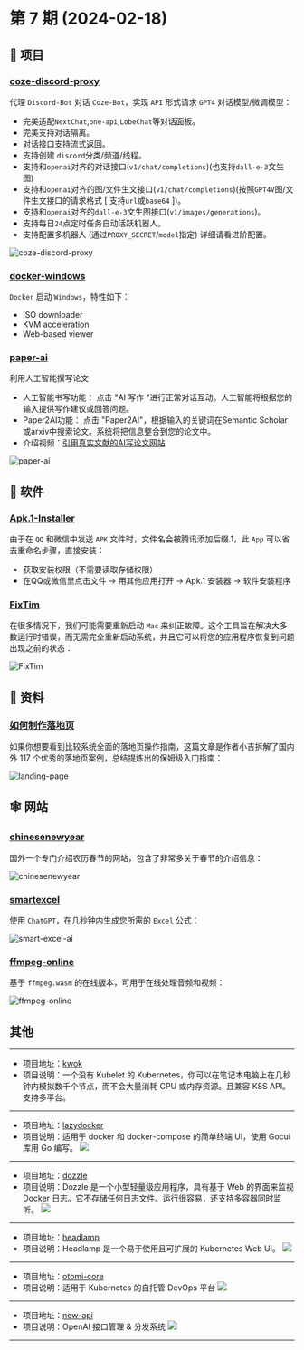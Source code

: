 # 第 7 期 (2024-02-18)

## 🎯 项目

### [coze-discord-proxy](https://github.com/deanxv/coze-discord-proxy)

代理 `Discord-Bot` 对话 `Coze-Bot`，实现 `API` 形式请求 `GPT4` 对话模型/微调模型：

- 完美适配`NextChat`,`one-api`,`LobeChat`等对话面板。
- 完美支持对话隔离。
- 对话接口支持流式返回。
- 支持创建 `discord`分类/频道/线程。
- 支持和`openai`对齐的对话接口(`v1/chat/completions`)(也支持`dall-e-3`文生图)
- 支持和`openai`对齐的图/文件生文接口(`v1/chat/completions`)(按照`GPT4V`图/文件生文接口的请求格式 \[ 支持`url`或`base64` \])。
- 支持和`openai`对齐的`dall-e-3`文生图接口(`v1/images/generations`)。
- 支持每日`24`点定时任务自动活跃机器人。
- 支持配置多机器人 (通过`PROXY_SECRET`/`model`指定) 详细请看进阶配置。

![coze-discord-proxy](/weekly/static/images/2024-02-18/coze-discord-proxy.png)

### [docker-windows](https://github.com/dockur/windows)

`Docker` 启动 `Windows`，特性如下：

- ISO downloader
- KVM acceleration
- Web-based viewer

### [paper-ai](https://github.com/14790897/paper-ai)

利用人工智能撰写论文

- 人工智能书写功能： 点击 "AI 写作 "进行正常对话互动。人工智能将根据您的输入提供写作建议或回答问题。
- Paper2AI功能： 点击 "Paper2AI"，根据输入的关键词在Semantic Scholar或arxiv中搜索论文。系统将把信息整合到您的论文中。
- 介绍视频：[引用真实文献的AI写论文网站](https://www.bilibili.com/video/BV1Ya4y1k75V/)

![paper-ai](/weekly/static/images/2024-02-18/paper-ai.png)

## 🤖 软件

### [Apk.1-Installer](https://github.com/Ium-Lab/Apk.1-Installer)

由于在 `QQ` 和微信中发送 `APK` 文件时，文件名会被腾讯添加后缀.1，此 `App` 可以省去重命名步骤，直接安装：

- 获取安装权限（不需要读取存储权限）
- 在QQ或微信里点击文件 → 用其他应用打开 → Apk.1 安装器 → 软件安装程序

### [FixTim](https://github.com/Lakr233/FixTim)

在很多情况下，我们可能需要重新启动 `Mac` 来纠正故障。这个工具旨在解决大多数运行时错误，而无需完全重新启动系统，并且它可以将您的应用程序恢复到问题出现之前的状态：

![FixTim](/weekly/static/images/2024-02-18/FixTim.gif)

## 👀 资料

### [如何制作落地页](https://www.bmms.me/blog/landing-page)

如果你想要看到比较系统全面的落地页操作指南，这篇文章是作者小吉拆解了国内外 117 个优秀的落地页案例，总结提炼出的保姆级入门指南：

![landing-page](/weekly/static/images/2024-02-18/landing-page.jpg)

## 🕸 网站

### [chinesenewyear](https://chinesenewyear.net/)

国外一个专门介绍农历春节的网站，包含了非常多关于春节的介绍信息：

![chinesenewyear](/weekly/static/images/2024-02-18/chinesenewyear.jpg)

### [smartexcel](https://www.smartexcel.cc/)

使用 `ChatGPT`，在几秒钟内生成您所需的 `Excel` 公式：

![smart-excel-ai](/weekly/static/images/2024-02-18/smart-excel-ai.jpg)

### [ffmpeg-online](https://ffmpeg-online.vercel.app/?inputOptions=-i&output=output.mp4&outputOptions=)

基于 `ffmpeg.wasm` 的在线版本，可用于在线处理音频和视频：

![ffmpeg-online](/weekly/static/images/2024-02-18/ffmpeg-online.jpg)

## 其他

---
- 项目地址：[kwok](https://github.com/kubernetes-sigs/kwok)
- 项目说明：一个没有 Kubelet 的 Kubernetes，你可以在笔记本电脑上在几秒钟内模拟数千个节点，而不会大量消耗 CPU 或内存资源。且兼容 K8S API。支持多平台。
---
- 项目地址：[lazydocker](https://github.com/jesseduffield/lazydocker)
- 项目说明：适用于 docker 和 docker-compose 的简单终端 UI，使用 Gocui 库用 Go 编写。
  ![](/weekly/static/images/2024-02-18/1705721971502.png)
---
- 项目地址：[dozzle](https://github.com/amir20/dozzle)
- 项目说明：Dozzle 是一个小型轻量级应用程序，具有基于 Web 的界面来监视 Docker 日志。它不存储任何日志文件。运行很容易，还支持多容器同时监听。
  ![](/weekly/static/images/2024-02-18/1705722619177.png)
---
- 项目地址：[headlamp](https://github.com/headlamp-k8s/headlamp)
- 项目说明：Headlamp 是一个易于使用且可扩展的 Kubernetes Web UI。
  ![](/weekly/static/images/2024-02-18/1705725103227.png)
---
- 项目地址：[otomi-core](https://github.com/redkubes/otomi-core)
- 项目说明：适用于 Kubernetes 的自托管 DevOps 平台
  ![](/weekly/static/images/2024-02-18/1705725983872.png)
---
- 项目地址：[new-api](https://github.com/Calcium-Ion/new-api)
- 项目说明：OpenAI 接口管理 & 分发系统
  ![](/weekly/static/images/2024-02-18/1706342521172.png)
---

